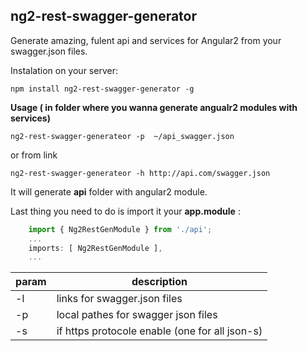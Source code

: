 ## ng2-rest-swagger-generator ##

Generate amazing, fulent api and services for Angular2 from your swagger.json files.

Instalation on your server:

    npm install ng2-rest-swagger-generator -g

**Usage ( in folder where you wanna generate  angualr2  modules with services)**

    ng2-rest-swagger-generateor -p  ~/api_swagger.json
or from link

    ng2-rest-swagger-generateor -h http://api.com/swagger.json 

It will generate **api** folder with angular2 module. 

Last thing you need to do is import it your **app.module** :
```ts
    import { Ng2RestGenModule } from './api';
    ...
    imports: [ Ng2RestGenModule ],
    ...
```
| param | description |
| --- | --- |
| -l | links for swagger.json files  |
| -p | local pathes for swagger json files  |
| -s | if https protocole enable (one for all json-s) |

